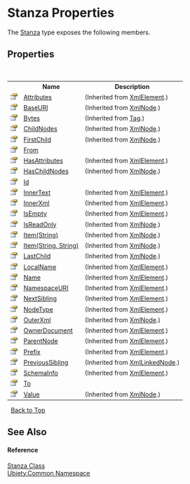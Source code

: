 # Stanza Properties
 

The <a href="e670af87-c782-c719-3b53-5ed8fcab8f22">Stanza</a> type exposes the following members.


## Properties
&nbsp;<table><tr><th></th><th>Name</th><th>Description</th></tr><tr><td>![Public property](media/pubproperty.gif "Public property")</td><td><a href="http://msdn2.microsoft.com/en-us/library/4a606x83" target="_blank">Attributes</a></td><td> (Inherited from <a href="http://msdn2.microsoft.com/en-us/library/x97ek538" target="_blank">XmlElement</a>.)</td></tr><tr><td>![Public property](media/pubproperty.gif "Public property")</td><td><a href="http://msdn2.microsoft.com/en-us/library/eeh3hs0f" target="_blank">BaseURI</a></td><td> (Inherited from <a href="http://msdn2.microsoft.com/en-us/library/bxz4hfh3" target="_blank">XmlNode</a>.)</td></tr><tr><td>![Public property](media/pubproperty.gif "Public property")</td><td><a href="da28a4a5-9aee-cced-0c2d-7951fee6ecd6">Bytes</a></td><td> (Inherited from <a href="aeb92aed-6e13-96e4-f864-d26234a205c1">Tag</a>.)</td></tr><tr><td>![Public property](media/pubproperty.gif "Public property")</td><td><a href="http://msdn2.microsoft.com/en-us/library/w1kzc9fw" target="_blank">ChildNodes</a></td><td> (Inherited from <a href="http://msdn2.microsoft.com/en-us/library/bxz4hfh3" target="_blank">XmlNode</a>.)</td></tr><tr><td>![Public property](media/pubproperty.gif "Public property")</td><td><a href="http://msdn2.microsoft.com/en-us/library/hhe77tk4" target="_blank">FirstChild</a></td><td> (Inherited from <a href="http://msdn2.microsoft.com/en-us/library/bxz4hfh3" target="_blank">XmlNode</a>.)</td></tr><tr><td>![Public property](media/pubproperty.gif "Public property")</td><td><a href="8f38a5fe-b662-60b9-9d68-2249896b1845">From</a></td><td /></tr><tr><td>![Public property](media/pubproperty.gif "Public property")</td><td><a href="http://msdn2.microsoft.com/en-us/library/04yhye6e" target="_blank">HasAttributes</a></td><td> (Inherited from <a href="http://msdn2.microsoft.com/en-us/library/x97ek538" target="_blank">XmlElement</a>.)</td></tr><tr><td>![Public property](media/pubproperty.gif "Public property")</td><td><a href="http://msdn2.microsoft.com/en-us/library/xb9593x3" target="_blank">HasChildNodes</a></td><td> (Inherited from <a href="http://msdn2.microsoft.com/en-us/library/bxz4hfh3" target="_blank">XmlNode</a>.)</td></tr><tr><td>![Public property](media/pubproperty.gif "Public property")</td><td><a href="361b6a49-4064-611b-d4ed-800993da7eee">Id</a></td><td /></tr><tr><td>![Public property](media/pubproperty.gif "Public property")</td><td><a href="http://msdn2.microsoft.com/en-us/library/8xsb1ks9" target="_blank">InnerText</a></td><td> (Inherited from <a href="http://msdn2.microsoft.com/en-us/library/x97ek538" target="_blank">XmlElement</a>.)</td></tr><tr><td>![Public property](media/pubproperty.gif "Public property")</td><td><a href="http://msdn2.microsoft.com/en-us/library/f0k0wh31" target="_blank">InnerXml</a></td><td> (Inherited from <a href="http://msdn2.microsoft.com/en-us/library/x97ek538" target="_blank">XmlElement</a>.)</td></tr><tr><td>![Public property](media/pubproperty.gif "Public property")</td><td><a href="http://msdn2.microsoft.com/en-us/library/w2fzhas8" target="_blank">IsEmpty</a></td><td> (Inherited from <a href="http://msdn2.microsoft.com/en-us/library/x97ek538" target="_blank">XmlElement</a>.)</td></tr><tr><td>![Public property](media/pubproperty.gif "Public property")</td><td><a href="http://msdn2.microsoft.com/en-us/library/h3z1z7dy" target="_blank">IsReadOnly</a></td><td> (Inherited from <a href="http://msdn2.microsoft.com/en-us/library/bxz4hfh3" target="_blank">XmlNode</a>.)</td></tr><tr><td>![Public property](media/pubproperty.gif "Public property")</td><td><a href="http://msdn2.microsoft.com/en-us/library/sss31aas" target="_blank">Item(String)</a></td><td> (Inherited from <a href="http://msdn2.microsoft.com/en-us/library/bxz4hfh3" target="_blank">XmlNode</a>.)</td></tr><tr><td>![Public property](media/pubproperty.gif "Public property")</td><td><a href="http://msdn2.microsoft.com/en-us/library/f4e60238" target="_blank">Item(String, String)</a></td><td> (Inherited from <a href="http://msdn2.microsoft.com/en-us/library/bxz4hfh3" target="_blank">XmlNode</a>.)</td></tr><tr><td>![Public property](media/pubproperty.gif "Public property")</td><td><a href="http://msdn2.microsoft.com/en-us/library/cy3b1x69" target="_blank">LastChild</a></td><td> (Inherited from <a href="http://msdn2.microsoft.com/en-us/library/bxz4hfh3" target="_blank">XmlNode</a>.)</td></tr><tr><td>![Public property](media/pubproperty.gif "Public property")</td><td><a href="http://msdn2.microsoft.com/en-us/library/8stezy66" target="_blank">LocalName</a></td><td> (Inherited from <a href="http://msdn2.microsoft.com/en-us/library/x97ek538" target="_blank">XmlElement</a>.)</td></tr><tr><td>![Public property](media/pubproperty.gif "Public property")</td><td><a href="http://msdn2.microsoft.com/en-us/library/6d3xsxyy" target="_blank">Name</a></td><td> (Inherited from <a href="http://msdn2.microsoft.com/en-us/library/x97ek538" target="_blank">XmlElement</a>.)</td></tr><tr><td>![Public property](media/pubproperty.gif "Public property")</td><td><a href="http://msdn2.microsoft.com/en-us/library/hbtdab39" target="_blank">NamespaceURI</a></td><td> (Inherited from <a href="http://msdn2.microsoft.com/en-us/library/x97ek538" target="_blank">XmlElement</a>.)</td></tr><tr><td>![Public property](media/pubproperty.gif "Public property")</td><td><a href="http://msdn2.microsoft.com/en-us/library/9s4a7f1x" target="_blank">NextSibling</a></td><td> (Inherited from <a href="http://msdn2.microsoft.com/en-us/library/x97ek538" target="_blank">XmlElement</a>.)</td></tr><tr><td>![Public property](media/pubproperty.gif "Public property")</td><td><a href="http://msdn2.microsoft.com/en-us/library/d82wk7c0" target="_blank">NodeType</a></td><td> (Inherited from <a href="http://msdn2.microsoft.com/en-us/library/x97ek538" target="_blank">XmlElement</a>.)</td></tr><tr><td>![Public property](media/pubproperty.gif "Public property")</td><td><a href="http://msdn2.microsoft.com/en-us/library/52sz5xf6" target="_blank">OuterXml</a></td><td> (Inherited from <a href="http://msdn2.microsoft.com/en-us/library/bxz4hfh3" target="_blank">XmlNode</a>.)</td></tr><tr><td>![Public property](media/pubproperty.gif "Public property")</td><td><a href="http://msdn2.microsoft.com/en-us/library/wy9wh8da" target="_blank">OwnerDocument</a></td><td> (Inherited from <a href="http://msdn2.microsoft.com/en-us/library/x97ek538" target="_blank">XmlElement</a>.)</td></tr><tr><td>![Public property](media/pubproperty.gif "Public property")</td><td><a href="http://msdn2.microsoft.com/en-us/library/ms162396" target="_blank">ParentNode</a></td><td> (Inherited from <a href="http://msdn2.microsoft.com/en-us/library/x97ek538" target="_blank">XmlElement</a>.)</td></tr><tr><td>![Public property](media/pubproperty.gif "Public property")</td><td><a href="http://msdn2.microsoft.com/en-us/library/0ey8d5k2" target="_blank">Prefix</a></td><td> (Inherited from <a href="http://msdn2.microsoft.com/en-us/library/x97ek538" target="_blank">XmlElement</a>.)</td></tr><tr><td>![Public property](media/pubproperty.gif "Public property")</td><td><a href="http://msdn2.microsoft.com/en-us/library/h6872y46" target="_blank">PreviousSibling</a></td><td> (Inherited from <a href="http://msdn2.microsoft.com/en-us/library/y87yeksc" target="_blank">XmlLinkedNode</a>.)</td></tr><tr><td>![Public property](media/pubproperty.gif "Public property")</td><td><a href="http://msdn2.microsoft.com/en-us/library/ms162397" target="_blank">SchemaInfo</a></td><td> (Inherited from <a href="http://msdn2.microsoft.com/en-us/library/x97ek538" target="_blank">XmlElement</a>.)</td></tr><tr><td>![Public property](media/pubproperty.gif "Public property")</td><td><a href="b38324b4-141a-9795-186b-4e4c016d3744">To</a></td><td /></tr><tr><td>![Public property](media/pubproperty.gif "Public property")</td><td><a href="http://msdn2.microsoft.com/en-us/library/y71fwa3k" target="_blank">Value</a></td><td> (Inherited from <a href="http://msdn2.microsoft.com/en-us/library/bxz4hfh3" target="_blank">XmlNode</a>.)</td></tr></table>&nbsp;
<a href="#stanza-properties">Back to Top</a>

## See Also


#### Reference
<a href="e670af87-c782-c719-3b53-5ed8fcab8f22">Stanza Class</a><br /><a href="3a988b7f-7a78-d824-53e6-d57463519974">Ubiety.Common Namespace</a><br />